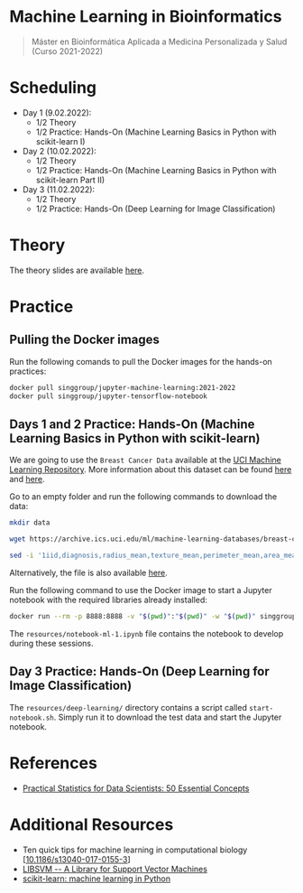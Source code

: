 # Machine Learning in Bioinformatics
> Máster en Bioinformática Aplicada a Medicina Personalizada y Salud (Curso 2021-2022)

# Scheduling
- Day 1 (9.02.2022):
	- 1/2 Theory
	- 1/2 Practice: Hands-On (Machine Learning Basics in Python with scikit-learn I)
- Day 2 (10.02.2022):
	- 1/2 Theory
	- 1/2 Practice: Hands-On (Machine Learning Basics in Python with scikit-learn Part II)
- Day 3 (11.02.2022):
	- 1/2 Theory
	- 1/2 Practice: Hands-On (Deep Learning for Image Classification)
	
# Theory

The theory slides are available [here](resources/theory-machinelearning.pdf).

# Practice

## Pulling the Docker images

Run the following comands to pull the Docker images for the hands-on practices:

```bash
docker pull singgroup/jupyter-machine-learning:2021-2022
docker pull singgroup/jupyter-tensorflow-notebook
```

## Days 1 and 2 Practice: Hands-On (Machine Learning Basics in Python with scikit-learn)

We are going to use the `Breast Cancer Data` available at the [UCI Machine Learning Repository](https://archive.ics.uci.edu/ml/datasets/Breast+Cancer+Wisconsin+(Diagnostic)). More information about this dataset can be found [here](https://archive.ics.uci.edu/ml/machine-learning-databases/breast-cancer-wisconsin/wdbc.names) and [here](https://www.kaggle.com/uciml/breast-cancer-wisconsin-data).

Go to an empty folder and run the following commands to download the data: 
```bash
mkdir data

wget https://archive.ics.uci.edu/ml/machine-learning-databases/breast-cancer-wisconsin/wdbc.data -O data/wdbc.data

sed -i '1iid,diagnosis,radius_mean,texture_mean,perimeter_mean,area_mean,smoothness_mean,compactness_mean,concavity_mean,concave points_mean,symmetry_mean,fractal_dimension_mean,radius_se,texture_se,perimeter_se,area_se,smoothness_se,compactness_se,concavity_se,concave_points_se,symmetry_se,fractal_dimension_se,radius_worst,texture_worst,perimeter_worst,area_worst,smoothness_worst,compactness_worst,concavity_worst,concave points_worst,symmetry_worst,fractal_dimension_worst' data/wdbc.data
```

Alternatively, the file is also available [here](data/wdbc.data).

Run the following command to use the Docker image to start a Jupyter notebook with the required libraries already installed: 
```bash
docker run --rm -p 8888:8888 -v "$(pwd)":"$(pwd)" -w "$(pwd)" singgroup/jupyter-machine-learning:2021-2022
```

The `resources/notebook-ml-1.ipynb` file contains the notebook to develop during these sessions.

## Day 3 Practice: Hands-On (Deep Learning for Image Classification)

The `resources/deep-learning/` directory contains a script called `start-notebook.sh`. Simply run it to download the test data and start the Jupyter notebook.

# References
- [Practical Statistics for Data Scientists: 50 Essential Concepts](https://www.oreilly.com/library/view/practical-statistics-for/9781491952955/)

# Additional Resources
- Ten quick tips for machine learning in computational biology [[10.1186/s13040-017-0155-3](https://dx.doi.org/10.1186%2Fs13040-017-0155-3)]
- [LIBSVM -- A Library for Support Vector Machines](https://www.csie.ntu.edu.tw/~cjlin/libsvm/)
- [scikit-learn: machine learning in Python](https://scikit-learn.org/stable/)

